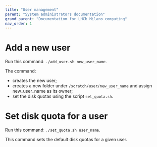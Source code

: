 ```yaml
---
title: "User management"
parent: "System administrators documentation"
grand_parent: "Documentation for LHCb Milano computing"
nav_order: 1
---
```


# Add a new user
Run this command: `./add_user.sh new_user_name`.

The command:
- creates the new user;
- creates a new folder under `/scratch/user/new_user_name` and assign new_user_name as its owner;
- set the disk quotas using the script `set_quota.sh`.

# Set disk quota for a user
Run this command: `./set_quota.sh user_name`.

This command sets the default disk quotas for a given user.
